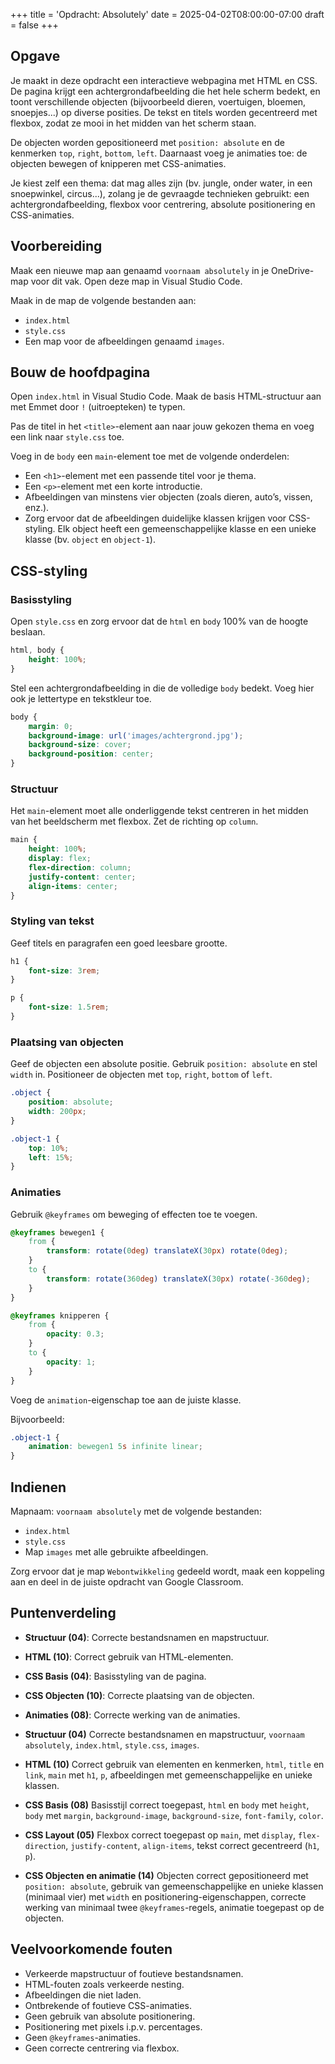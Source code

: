 +++
title = 'Opdracht: Absolutely'
date = 2025-04-02T08:00:00-07:00
draft = false
+++

## Opgave  

Je maakt in deze opdracht een interactieve webpagina met HTML en CSS. De pagina krijgt een achtergrondafbeelding die het hele scherm bedekt, en toont verschillende objecten (bijvoorbeeld dieren, voertuigen, bloemen, snoepjes...) op diverse posities. De tekst en titels worden gecentreerd met flexbox, zodat ze mooi in het midden van het scherm staan.  

De objecten worden gepositioneerd met `position: absolute` en de kenmerken `top`, `right`, `bottom`, `left`. Daarnaast voeg je animaties toe: de objecten bewegen of knipperen met CSS-animaties.  

Je kiest zelf een thema: dat mag alles zijn (bv. jungle, onder water, in een snoepwinkel, circus...), zolang je de gevraagde technieken gebruikt: een achtergrondafbeelding, flexbox voor centrering, absolute positionering en CSS-animaties.

## Voorbereiding

Maak een nieuwe map aan genaamd `voornaam absolutely` in je OneDrive-map voor dit vak. Open deze map in Visual Studio Code.

Maak in de map de volgende bestanden aan:
- `index.html`
- `style.css`
- Een map voor de afbeeldingen genaamd `images`.

## Bouw de hoofdpagina

Open `index.html` in Visual Studio Code. Maak de basis HTML-structuur aan met Emmet door `!` (uitroepteken) te typen.

Pas de titel in het `<title>`-element aan naar jouw gekozen thema en voeg een link naar `style.css` toe.

Voeg in de `body` een `main`-element toe met de volgende onderdelen:
- Een `<h1>`-element met een passende titel voor je thema.
- Een `<p>`-element met een korte introductie.
- Afbeeldingen van minstens vier objecten (zoals dieren, auto’s, vissen, enz.).
- Zorg ervoor dat de afbeeldingen duidelijke klassen krijgen voor CSS-styling. Elk object heeft een gemeenschappelijke klasse en een unieke klasse (bv. `object` en `object-1`).

## CSS-styling

### Basisstyling

Open `style.css` en zorg ervoor dat de `html` en `body` 100% van de hoogte beslaan. 

```css
html, body {
    height: 100%;
}
```

Stel een achtergrondafbeelding in die de volledige `body` bedekt. Voeg hier ook je lettertype en tekstkleur toe.

```css
body {
    margin: 0;
    background-image: url('images/achtergrond.jpg');
    background-size: cover;
    background-position: center;
}
```

### Structuur

Het `main`-element moet alle onderliggende tekst centreren in het midden van het beeldscherm met flexbox. Zet de richting op `column`.

```css
main {
    height: 100%;
    display: flex;
    flex-direction: column;
    justify-content: center;
    align-items: center;
}
```

### Styling van tekst

Geef titels en paragrafen een goed leesbare grootte.

```css
h1 {
    font-size: 3rem;
}

p {
    font-size: 1.5rem;
}
```

### Plaatsing van objecten

Geef de objecten een absolute positie. Gebruik `position: absolute` en stel `width` in. Positioneer de objecten met `top`, `right`, `bottom` of `left`.

```css
.object {
    position: absolute;
    width: 200px;
}

.object-1 {
    top: 10%;
    left: 15%;
}
```

### Animaties

Gebruik `@keyframes` om beweging of effecten toe te voegen.

```css
@keyframes bewegen1 {
    from {
        transform: rotate(0deg) translateX(30px) rotate(0deg);
    }
    to {
        transform: rotate(360deg) translateX(30px) rotate(-360deg);
    }
}

@keyframes knipperen {
    from {
        opacity: 0.3;
    }
    to {
        opacity: 1;
    }
}
```

Voeg de `animation`-eigenschap toe aan de juiste klasse.

Bijvoorbeeld:

```css
.object-1 {
    animation: bewegen1 5s infinite linear;
}
```

## Indienen

Mapnaam: `voornaam absolutely` met de volgende bestanden:
- `index.html`
- `style.css`
- Map `images` met alle gebruikte afbeeldingen.

Zorg ervoor dat je map `Webontwikkeling` gedeeld wordt, maak een koppeling aan en deel in de juiste opdracht van Google Classroom.

## Puntenverdeling

- **Structuur (04)**: Correcte bestandsnamen en mapstructuur.
- **HTML (10)**: Correct gebruik van HTML-elementen.
- **CSS Basis (04)**: Basisstyling van de pagina.
- **CSS Objecten (10)**: Correcte plaatsing van de objecten.
- **Animaties (08)**: Correcte werking van de animaties.

- **Structuur (04)** Correcte bestandsnamen en mapstructuur, `voornaam absolutely`, `index.html`, `style.css`, `images`.
- **HTML (10)** Correct gebruik van elementen en kenmerken, `html`, `title` en `link`, `main` met `h1`, `p`, afbeeldingen met gemeenschappelijke en unieke klassen.
- **CSS Basis (08)** Basisstijl correct toegepast, `html` en `body` met `height`, `body` met `margin`, `background-image`, `background-size`, `font-family`, `color`.
- **CSS Layout (05)** Flexbox correct toegepast op `main`, met `display`, `flex-direction`, `justify-content`, `align-items`, tekst correct gecentreerd (`h1`, `p`).
- **CSS Objecten en animatie (14)** Objecten correct gepositioneerd met `position: absolute`, gebruik van gemeenschappelijke en unieke klassen (minimaal vier) met `width` en positionering-eigenschappen, correcte werking van minimaal twee `@keyframes`-regels, animatie toegepast op de objecten.

## Veelvoorkomende fouten

- Verkeerde mapstructuur of foutieve bestandsnamen.
- HTML-fouten zoals verkeerde nesting.
- Afbeeldingen die niet laden.
- Ontbrekende of foutieve CSS-animaties.
- Geen gebruik van absolute positionering.
- Positionering met pixels i.p.v. percentages.
- Geen `@keyframes`-animaties.
- Geen correcte centrering via flexbox.